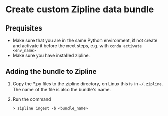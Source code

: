 # Create custom Zipline data bundle

## Prequisites
* Make sure that you are in the same Python environment, if not create and activate it before the next steps, e.g. with `conda activate <env_name>`
* Make sure you have installed zipline.


## Adding the bundle to Zipline      
1. Copy the *.py files to the zipline directory, on Linux this is in `~/.zipline`. The name of the file is also the bundle's name.
   
2. Run the command
   ```
   > zipline ingest -b <bundle_name>

